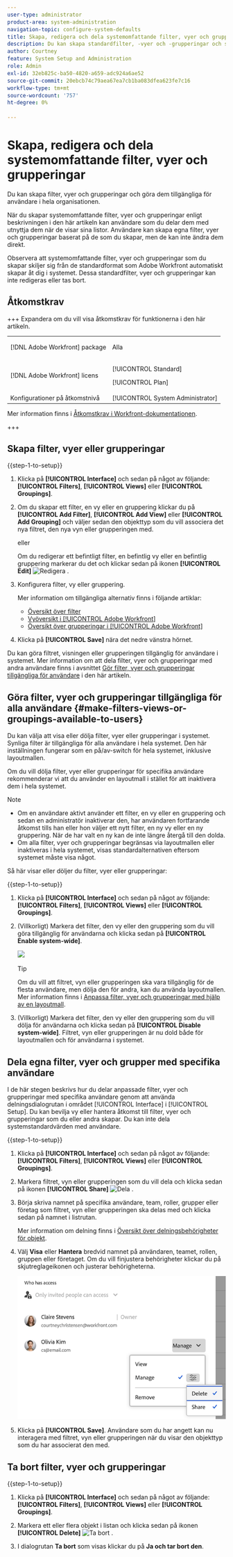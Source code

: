 ```yaml
---
user-type: administrator
product-area: system-administration
navigation-topic: configure-system-defaults
title: Skapa, redigera och dela systemomfattande filter, vyer och grupperingar
description: Du kan skapa standardfilter, -vyer och -grupperingar och sedan göra dem tillgängliga för användare i organisationen.
author: Courtney
feature: System Setup and Administration
role: Admin
exl-id: 32eb825c-ba50-4820-a659-adc924a6ae52
source-git-commit: 20ebcb74c79aea67ea7cb1ba083dfea623fe7c16
workflow-type: tm+mt
source-wordcount: '757'
ht-degree: 0%

---
```


# Skapa, redigera och dela systemomfattande filter, vyer och grupperingar

<!-- Audited: 5/2025 -->

<!--
<p data-mc-conditions="QuicksilverOrClassic.Draft mode">***DON'T DELETE, DRAFT OR HIDE THIS ARTICLE. IT IS LINKED TO THE PRODUCT, THROUGH THE CONTEXT SENSITIVE HELP LINKS. **</p>
-->

Du kan skapa filter, vyer och grupperingar och göra dem tillgängliga för användare i hela organisationen.

När du skapar systemomfattande filter, vyer och grupperingar enligt beskrivningen i den här artikeln kan användare som du delar dem med utnyttja dem när de visar sina listor. Användare kan skapa egna filter, vyer och grupperingar baserat på de som du skapar, men de kan inte ändra dem direkt.

Observera att systemomfattande filter, vyer och grupperingar som du skapar skiljer sig från de standardformat som Adobe Workfront automatiskt skapar åt dig i systemet. Dessa standardfilter, vyer och grupperingar kan inte redigeras eller tas bort.

## Åtkomstkrav

+++ Expandera om du vill visa åtkomstkrav för funktionerna i den här artikeln.

<table style="table-layout:auto"> 
 <col> 
 <col> 
 <tbody> 
  <tr> 
   <td>[!DNL Adobe Workfront] package</td> 
   <td><p>Alla</p></td> 
  </tr> 
  <tr> 
   <td>[!DNL Adobe Workfront] licens</td> 
   <td><p>[!UICONTROL Standard]</p>
       <p>[!UICONTROL Plan]</p></td>
  </tr> 
  <tr> 
   <td>Konfigurationer på åtkomstnivå</td> 
   <td>[!UICONTROL System Administrator]</td> 
  </tr> 
 </tbody> 
</table>

Mer information finns i [Åtkomstkrav i Workfront-dokumentationen](/help/quicksilver/administration-and-setup/add-users/access-levels-and-object-permissions/access-level-requirements-in-documentation.md).

+++

## Skapa filter, vyer eller grupperingar

{{step-1-to-setup}}


1. Klicka på **[!UICONTROL Interface]** och sedan på något av följande: **[!UICONTROL Filters]**, **[!UICONTROL Views]** eller **[!UICONTROL Groupings]**.

1. Om du skapar ett filter, en vy eller en gruppering klickar du på **[!UICONTROL Add Filter]**, **[!UICONTROL Add View]** eller **[!UICONTROL Add Grouping]** och väljer sedan den objekttyp som du vill associera det nya filtret, den nya vyn eller grupperingen med.

   eller

   Om du redigerar ett befintligt filter, en befintlig vy eller en befintlig gruppering markerar du det och klickar sedan på ikonen **[!UICONTROL Edit]** ![Redigera ](assets/edit-icon.png) .

1. Konfigurera filter, vy eller gruppering.

   Mer information om tillgängliga alternativ finns i följande artiklar:

   * [Översikt över filter](../../../reports-and-dashboards/reports/reporting-elements/filters-overview.md)
   * [Vyöversikt i [!UICONTROL Adobe Workfront]](../../../reports-and-dashboards/reports/reporting-elements/views-overview.md)
   * [Översikt över grupperingar i [!UICONTROL Adobe Workfront]](../../../reports-and-dashboards/reports/reporting-elements/groupings-overview.md)

1. Klicka på **[!UICONTROL Save]** nära det nedre vänstra hörnet.

Du kan göra filtret, visningen eller grupperingen tillgänglig för användare i systemet. Mer information om att dela filter, vyer och grupperingar med andra användare finns i avsnittet [Gör filter, vyer och grupperingar tillgängliga för användare](#make-filters-views-or-groupings-available-to-users) i den här artikeln.


## Göra filter, vyer och grupperingar tillgängliga för alla användare {#make-filters-views-or-groupings-available-to-users}

Du kan välja att visa eller dölja filter, vyer eller grupperingar i systemet. Synliga filter är tillgängliga för alla användare i hela systemet. Den här inställningen fungerar som en på/av-switch för hela systemet, inklusive layoutmallen.

Om du vill dölja filter, vyer eller grupperingar för specifika användare rekommenderar vi att du använder en layoutmall i stället för att inaktivera dem i hela systemet.

>[!NOTE]
>
>* Om en användare aktivt använder ett filter, en vy eller en gruppering och sedan en administratör inaktiverar den, har användaren fortfarande åtkomst tills han eller hon väljer ett nytt filter, en ny vy eller en ny gruppering. När de har valt en ny kan de inte längre återgå till den dolda.
>* Om alla filter, vyer och grupperingar begränsas via layoutmallen eller inaktiveras i hela systemet, visas standardalternativen eftersom systemet måste visa något.

Så här visar eller döljer du filter, vyer eller grupperingar:

{{step-1-to-setup}}

1. Klicka på **[!UICONTROL Interface]** och sedan på något av följande: **[!UICONTROL Filters]**, **[!UICONTROL Views]** eller **[!UICONTROL Groupings]**.

1. (Villkorligt) Markera det filter, den vy eller den gruppering som du vill göra tillgänglig för användarna och klicka sedan på **[!UICONTROL Enable system-wide]**.

   ![](assets/enable-system-wide-fvg.png)

   >[!TIP]
   >
   >Om du vill att filtret, vyn eller grupperingen ska vara tillgänglig för de flesta användare, men dölja den för andra, kan du använda layoutmallen. Mer information finns i [Anpassa filter, vyer och grupperingar med hjälp av en layoutmall](/help/quicksilver/administration-and-setup/customize-workfront/use-layout-templates/customize-fvg-list-controls-layout-template.md).

1. (Villkorligt) Markera det filter, den vy eller den gruppering som du vill dölja för användarna och klicka sedan på **[!UICONTROL Disable system-wide]**. Filtret, vyn eller grupperingen är nu dold både för layoutmallen och för användarna i systemet.


## Dela egna filter, vyer och grupper med specifika användare

I de här stegen beskrivs hur du delar anpassade filter, vyer och grupperingar med specifika användare genom att använda delningsdialogrutan i området [!UICONTROL Interface] i [!UICONTROL Setup]. Du kan bevilja vy eller hantera åtkomst till filter, vyer och grupperingar som du eller andra skapar. Du kan inte dela systemstandardvärden med användare.


{{step-1-to-setup}}

1. Klicka på **[!UICONTROL Interface]** och sedan på något av följande: **[!UICONTROL Filters]**, **[!UICONTROL Views]** eller **[!UICONTROL Groupings]**.

1. Markera filtret, vyn eller grupperingen som du vill dela och klicka sedan på ikonen **[!UICONTROL Share]** ![Dela ](assets/share-icon.png) .
1. Börja skriva namnet på specifika användare, team, roller, grupper eller företag som filtret, vyn eller grupperingen ska delas med och klicka sedan på namnet i listrutan.

   Mer information om delning finns i [Översikt över delningsbehörigheter för objekt](../../../workfront-basics/grant-and-request-access-to-objects/sharing-permissions-on-objects-overview.md).

1. Välj **Visa** eller **Hantera** bredvid namnet på användaren, teamet, rollen, gruppen eller företaget. Om du vill finjustera behörigheter klickar du på skjutreglageikonen och justerar behörigheterna.

   ![finjustera behörigheter](assets/fine-tune-permissions.png)

1. Klicka på **[!UICONTROL Save]**. Användare som du har angett kan nu interagera med filtret, vyn eller grupperingen när du visar den objekttyp som du har associerat den med.


## Ta bort filter, vyer och grupperingar

{{step-1-to-setup}}

1. Klicka på **[!UICONTROL Interface]** och sedan på något av följande: **[!UICONTROL Filters]**, **[!UICONTROL Views]** eller **[!UICONTROL Groupings]**.

1. Markera ett eller flera objekt i listan och klicka sedan på ikonen **[!UICONTROL Delete]** ![Ta bort](assets/delete.png) .

1. I dialogrutan **Ta bort** som visas klickar du på **Ja och tar bort den**.
